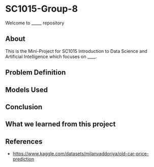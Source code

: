 # SC1015-Group-8
Welcome to _____ repository

## About
This is the Mini-Project for SC1015 Introduction to Data Science and Artificial Intelligence which focuses on ____. 

## Problem Definition

## Models Used

## Conclusion

## What we learned from this project

## References
- https://www.kaggle.com/datasets/milanvaddoriya/old-car-price-prediction
